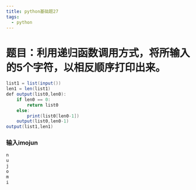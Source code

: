 ```yaml
---
title: python基础题27
tags:
  - python
---
```

# 题目：利用递归函数调用方式，将所输入的5个字符，以相反顺序打印出来。
```java
list1 = list(input())
len1 = len(list1)
def output(list0,len0):
    if len0 == 0:
        return list0
    else:
        print(list0[len0-1])
    output(list0,len0-1)
output(list1,len1)
```
### 输入imojun
```java
n
u
j
o
m
i
```
